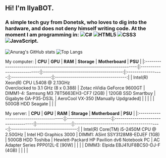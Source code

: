 ## Hi! I'm IlyaBOT.
### A simple tech guy from Donetsk, who loves to dig into the hardware, and does not deny himself writing code. At the moment I am programming in: ![C#](https://img.shields.io/badge/c%23-%23239120.svg?style=for-the-badge&logo=c-sharp&logoColor=white) ![HTML5](https://img.shields.io/badge/html5-%23E34F26.svg?style=for-the-badge&logo=html5&logoColor=white) ![CSS3](https://img.shields.io/badge/css3-%231572B6.svg?style=for-the-badge&logo=css3&logoColor=white) ![JavaScript](https://img.shields.io/badge/javascript-%23323330.svg?style=for-the-badge&logo=javascript&logoColor=%23F7DF1E).

![Anurag's GitHub stats](https://github-readme-stats.vercel.app/api?username=ilyabot&show_icons=true&theme=radical)
![Top Langs](https://github-readme-stats.vercel.app/api/top-langs/?username=ilyabot&langs_count=10&layout=compact&theme=radical)

My computer:
|                                   **CPU**                                  |           **GPU**           |                  **RAM**                 |     **Storage**    |    **Motherboard**   |                **PSU**               |
|:--------------------------------------------------------------------------:|:---------------------------:|:----------------------------------------:|:------------------:|:--------------------:|:------------------------------------:|
| Intel(R) Xeon(R) CPU L5408 @ 2.13GHz<br>Overclocked to 3.1 GHz (8 x 0.388) | Zotac nVidia GeForce 9600GT | DIMM1-4: Samsung M3 78T5663EH3-CF7 (2GB) | 120GB SSD Smartbuy | Gigabyte GA-P35-DS3L | AeroCool VX-350 [Manually Updgraded] |
|                                                                            |                             |                                          |  500GB HDD Seagate |                      |                                      |

My server:
|                  **CPU**                 |         **GPU**        |                **RAM**                |    **Storage**    |               **Motherboard**               |              **PSU**              |
|:----------------------------------------:|:----------------------:|:-------------------------------------:|:-----------------:|:-------------------------------------------:|:---------------------------------:|
| Intel(R) Core(TM) i5-2450M CPU @ 2.50GHz | Intel HD Graphics 3000 |   DIMM1: ASint SSY3128M8-EDJEF (1GB)  | 500GB HDD Toshiba | Hewlett-Packard HP Pavilion dv6 Notebook PC | AC Adapter Series PPP012L-E [90W] |
|                                          |                        | DIMM3: Elpida EBJ41UF8BCS0-DJ-F (4GB) |                   |                                             |                                   |
